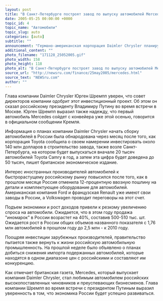 ```yaml
---
layout: post
title: "В Санкт-Петербурге построят завод по выпуску автомобилей Mercedes"
date: 2005-05-25 00:00:00 +0000
topic_id: 4
topic_name: "Автомобили"
topic_slug: auto
categories: [auto]
subtitle: ""
announcement: "Германо-американская корпорация Daimler Chrysler планирует в этом году открыть в Санкт-Петербурге завод по сборке автомобилей Mercedes-Benz. Автомобильная компания Daimler Chrysler станет еще одним иностранным производителем автомобилей, который извлечет дополнительную выгоду из растущего спроса на автомобили в России, пишет The Financial Times. (Перевод на сайте Inopressa.ru.)"
additional_content: ""
photo_filename: "171128_25052005.gif"
photo_width: 158
photo_height: 118
photo_alt: "В Санкт-Петербурге построят завод по выпуску автомобилей Mercedes"
source_url: "http://newsru.com/finance/25may2005/mercedes.html"
source_text: "NEWSru.com"
author: ""
---
```

Глава компании Daimler Chrysler Юрген Шремпп уверен, что совет директоров компании одобрит этот инвестиционный проект. Об этом он сказал российскому президенту Владимиру Путину во время встречи в Москве. Юрген Шремпп выразил также надежду, что первый автомобиль Mercedes сойдет с конвейера уже этой осенью, говорится в официальном сообщении Кремля.

Информация о планах компании Daimler Chrysler начать сборку автомобилей в России была обнародована через месяц после того, как корпорация Toyota сообщила о своем намерении инвестировать около 140 млн долларов в строительство завода, также возле Санкт-Петербурга, на котором будет выпускаться вначале 20 тысяч автомобилей Toyota Camry в год, а затем эта цифра будет доведена до 50 тысяч, пишет британское экономическое издание.

Интерес иностранных производителей автомобилей к быстрорастущему российскому рынку повысился после того, как в прошлом месяце Россия отменила 12-процентную ввозную пошлину на детали и комплектующее оборудование для автомобилей. Американская компания Ford и французская Renault уже имеют свои заводы в России, а Volkswagen проводит переговоры на этот счет.

Подъем экономики и рост доходов привели к резкому увеличению спроса на автомобили. Ожидается, что в этом году продажа "иномарок" в России возрастет на 40%, составив 500-510 тыс. шт. Ожидается рост в России общих объемов названного показателя с 1,76 млн автомобилей в прошлом году до 2,5 млн - к 2010 году.

Поощряя инвестиции зарубежных производителей, правительство пытается также вернуть к жизни российскую автомобильную промышленность. На прошлой неделе было объявлено о планах добиться снижения импорта подержанных автомобилей, которые находятся в одном диапазоне цен с российскими и составляют им конкуренцию.

Как отмечает британская газета, Mercedes, который выпускает компания Daimler Chrysler, стал любимым автомобилем российских высокопоставленных чиновников и преуспевающих бизнесменов. Глава компании Шремпп во время встречи с президентом Путиным выразил уверенность в том, что экономика России будет успешно развиваться.
